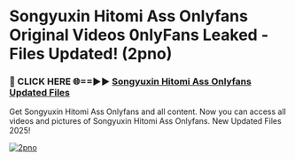 # Songyuxin Hitomi Ass Onlyfans Original Videos 0nlyFans Leaked - Files Updated! (2pno)

<h3>🔴 CLICK HERE 🌐==►► <a href="https://tinyurl.com/4seja8ks" rel="nofollow">Songyuxin Hitomi Ass Onlyfans Updated Files</a></h3>

Get Songyuxin Hitomi Ass Onlyfans and all content. Now you can access all videos and pictures of Songyuxin Hitomi Ass Onlyfans. New Updated Files 2025!

[![2pno](https://i.imgur.com/EWjZXRe.gif)](https://tinyurl.com/4seja8ks)
